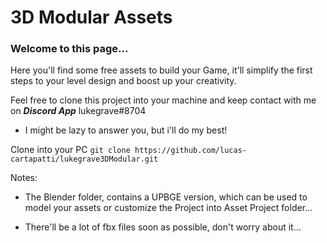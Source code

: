 # 3D Modular Assets

### Welcome to this page...

Here you'll find some free assets to build your Game, it'll simplify the first steps to your level design and boost up your creativity.

Feel free to clone this project into your machine and keep contact with me on ***Discord App*** lukegrave#8704
- I might be lazy to answer you, but i'll do my best!


Clone into your PC
`git clone https://github.com/lucas-cartapatti/lukegrave3DModular.git`

Notes:

- The Blender folder, contains a UPBGE version, which can be used to model your assets or customize the Project into Asset Project folder...

- There'll be a lot of fbx files soon as possible, don't worry about it...
